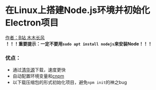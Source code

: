 # 在Linux上搭建Node.js环境并初始化Electron项目
[作者：B站 木木长风](https://space.bilibili.com/3493123166571072?spm_id_from=333.1007.0.0)  
**！！！重要提示：一定不要用```sudo apt install nodejs```来安装Node！！！**
### 优点：
* 通过[清华源](https://mirrors.tuna.tsinghua.edu.cn/nodejs-release/)下载，速度更快
* 自动配置环境变量和[cnpm](https://npmmirror.com/)
* 以下载压缩包的形式初始化项目，避免```npm init```的神之bug
